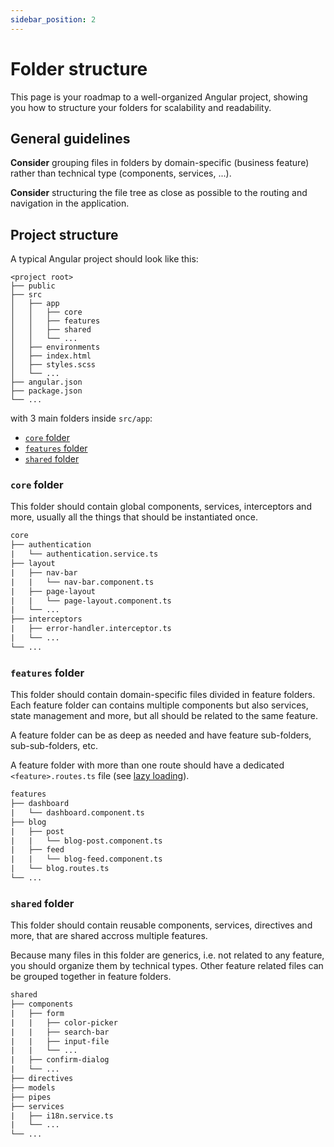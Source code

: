 ```yaml
---
sidebar_position: 2
---
```

# Folder structure

This page is your roadmap to a well-organized Angular project, showing you how to structure your folders for scalability and readability.

## General guidelines

**Consider** grouping files in folders by domain-specific (business feature) rather than technical type (components, services, ...).

**Consider** structuring the file tree as close as possible to the routing and navigation in the application.

## Project structure

A typical Angular project should look like this:

```
<project root>
├── public
├── src
│   ├── app
│   │   ├── core
│   │   ├── features
│   │   ├── shared
│   │   └── ...
│   ├── environments
│   ├── index.html
│   ├── styles.scss
│   └── ...
├── angular.json
├── package.json
└── ...
```

with 3 main folders inside `src/app`:
- [`core` folder](#core-folder)
- [`features` folder](#features-folder)
- [`shared` folder](#shared-folder)

### `core` folder

This folder should contain global components, services, interceptors and more, usually all the things that should be instantiated once.

```txt title="✅ Example"
core
├── authentication
|   └── authentication.service.ts
├── layout
|   ├── nav-bar
|   |   └── nav-bar.component.ts
|   ├── page-layout
|   |   └── page-layout.component.ts
|   └── ...
├── interceptors
|   ├── error-handler.interceptor.ts
|   └── ...
└── ...
```

### `features` folder

This folder should contain domain-specific files divided in feature folders. Each feature folder can contains multiple components but also services, state management and more, but all should be related to the same feature.

A feature folder can be as deep as needed and have feature sub-folders, sub-sub-folders, etc.

A feature folder with more than one route should have a dedicated `<feature>.routes.ts` file (see [lazy loading](../routing.md)).

```txt title="✅ Example"
features
├── dashboard
|   └── dashboard.component.ts
├── blog
|   ├── post
|   |   └── blog-post.component.ts
|   ├── feed
|   |   └── blog-feed.component.ts
|   └── blog.routes.ts
└── ...
```

### `shared` folder

This folder should contain reusable components, services, directives and more, that are shared accross multiple features.

Because many files in this folder are generics, i.e. not related to any feature, you should organize them by technical types. Other feature related files can be grouped together in feature folders.

```txt title="✅ Example"
shared
├── components
|   ├── form
|   |   ├── color-picker
|   |   ├── search-bar
|   |   ├── input-file
|   |   └── ...
|   ├── confirm-dialog
|   └── ...
├── directives
├── models
├── pipes
├── services
|   ├── i18n.service.ts
|   └── ...
└── ...
```
